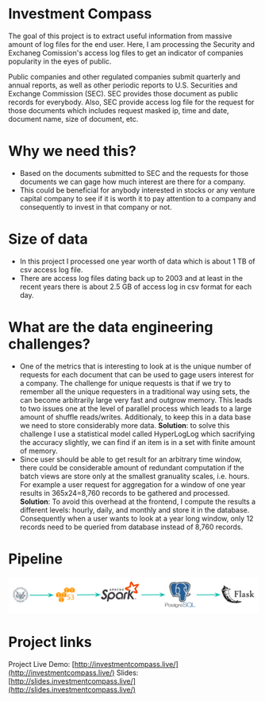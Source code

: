 # Investment Compass
The goal of this project is to extract useful information from massive amount of log files for the end user. Here, I am processing the Security and Exchaneg Comission's access log files to get an indicator of companies popularity in the eyes of public. 

Public companies and other regulated companies submit quarterly and annual reports, as well as other periodic reports to U.S. Securities and Exchange Commission (SEC). SEC provides those document as public records for everybody. Also, SEC provide access log file for the request for those documents which includes request masked ip, time and date, document name, size of document, etc.

# Why we need this?
- Based on the documents submitted to SEC and the requests for those documents we can gage how much interest are there for a company. 
- This could be beneficial for anybody interested in stocks or any venture capital company to see if it is worth it to pay attention to a company and consequently to invest in that company or not.

# Size of data
- In this project I processed one year worth of data which is about 1 TB of csv access log file.
- There are access log files dating back up to 2003 and at least in the recent years there is about 2.5 GB of access log in csv format for each day.

# What are the data engineering challenges?
- One of the metrics that is interesting to look at is the unique number of requests for each document that can be used to gage users interest for a company. The challenge for unique requests is that if we try to remember all the unique requesters in a traditional way using sets, the can become arbitrarily large very fast and outgrow memory. This leads to two issues one at the level of parallel process which leads to a large amount of shuffle reads/writes. Additionaly, to keep this in a data base we need to store considerably more data.
**Solution**: to solve this challenge I use a statistical model called HyperLogLog which sacrifying the accuracy slightly, we can find if an item is in a set with finite amount of memory. 
- Since user should be able to get result for an arbitrary time window, there could be considerable amount of redundant computation if the batch views are store only at the smallest granuality scales, i.e. hours. For example a user request for aggregation for a window of one year results in 365x24=8,760 records to be gathered and processed. 
**Solution**: To avoid this overhead at the frontend, I compute the results a different levels: hourly, daily, and monthly and store it in the database. Consequently when a user wants to look at a year long window, only 12 records need to be queried from database instead of 8,760 records.

# Pipeline
![Alt text](figs/Pipeline.png?raw=true "Pipeline")

# Project links
Project Live Demo: [http://investmentcompass.live/](http://investmentcompass.live/)
Slides: [http://slides.investmentcompass.live/](http://slides.investmentcompass.live/)